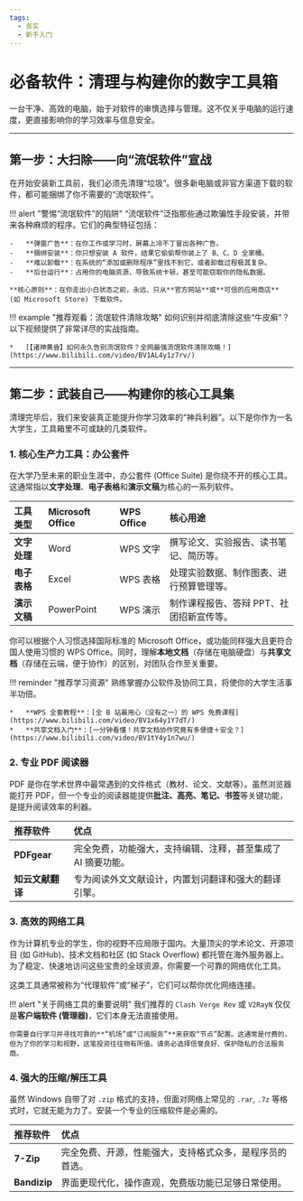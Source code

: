 ```yaml
---
tags:
  - 务实
  - 新手入门
---
```


# 必备软件：清理与构建你的数字工具箱

一台干净、高效的电脑，始于对软件的审慎选择与管理。这不仅关乎电脑的运行速度，更直接影响你的学习效率与信息安全。

---

## 第一步：大扫除——向“流氓软件”宣战

在开始安装新工具前，我们必须先清理“垃圾”。很多新电脑或非官方渠道下载的软件，都可能捆绑了你不需要的“流氓软件”。

!!! alert "警惕“流氓软件”的陷阱"
    “流氓软件”泛指那些通过欺骗性手段安装，并带来各种麻烦的程序。它们的典型特征包括：

    -   **弹窗广告**：在你工作或学习时，屏幕上冷不丁冒出各种广告。
    -   **捆绑安装**：你只想安装 A 软件，结果它偷偷帮你装上了 B、C、D 全家桶。
    -   **难以卸载**：在系统的“添加或删除程序”里找不到它，或者卸载过程极其复杂。
    -   **后台运行**：占用你的电脑资源，导致系统卡顿，甚至可能窃取你的隐私数据。

    **核心原则**：在你走出小白状态之前，永远、只从**官方网站**或**可信的应用商店** (如 Microsoft Store) 下载软件。

!!! example "推荐观看：流氓软件清除攻略"
    如何识别并彻底清除这些“牛皮癣”？以下视频提供了非常详尽的实战指南。

    *   [【诸神黄昏】如何永久告别流氓软件？全网最强流氓软件清除攻略！](https://www.bilibili.com/video/BV1AL4y1z7rv/)

---

## 第二步：武装自己——构建你的核心工具集

清理完毕后，我们来安装真正能提升你学习效率的“神兵利器”。以下是你作为一名大学生，工具箱里不可或缺的几类软件。

### 1. 核心生产力工具：办公套件

在大学乃至未来的职业生涯中，办公套件 (Office Suite) 是你绕不开的核心工具。这通常指以**文字处理**、**电子表格**和**演示文稿**为核心的一系列软件。

| 工具类型 | Microsoft Office | WPS Office | 核心用途 |
| :--- | :--- | :--- | :--- |
| **文字处理** | Word | WPS 文字 | 撰写论文、实验报告、读书笔记、简历等。 |
| **电子表格** | Excel | WPS 表格 | 处理实验数据、制作图表、进行预算管理等。 |
| **演示文稿** | PowerPoint | WPS 演示 | 制作课程报告、答辩 PPT、社团招新宣传等。 |

你可以根据个人习惯选择国际标准的 Microsoft Office，或功能同样强大且更符合国人使用习惯的 WPS Office。同时，理解**本地文档**（存储在电脑硬盘）与**共享文档**（存储在云端，便于协作）的区别，对团队合作至关重要。

!!! reminder "推荐学习资源"
    熟练掌握办公软件及协同工具，将使你的大学生活事半功倍。

    *   **WPS 全套教程**：[全 B 站最用心（没有之一）的 WPS 免费课程](https://www.bilibili.com/video/BV1x64y1Y7dT/)
    *   **共享文档入门**：[一分钟看懂！共享文档协作究竟有多便捷＋安全？](https://www.bilibili.com/video/BV1tY4y1n7wu/)

### 2. 专业 PDF 阅读器

PDF 是你在学术世界中最常遇到的文件格式（教材、论文、文献等）。虽然浏览器能打开 PDF，但一个专业的阅读器能提供**批注、高亮、笔记、书签**等关键功能，是提升阅读效率的利器。

| 推荐软件 | 优点 |
| :--- | :--- |
| **PDFgear** | 完全免费，功能强大，支持编辑、注释，甚至集成了 AI 摘要功能。 |
| **知云文献翻译** | 专为阅读外文文献设计，内置划词翻译和强大的翻译引擎。 |

### 3. 高效的网络工具

作为计算机专业的学生，你的视野不应局限于国内。大量顶尖的学术论文、开源项目 (如 GitHub)、技术文档和社区 (如 Stack Overflow) 都托管在海外服务器上。为了稳定、快速地访问这些宝贵的全球资源，你需要一个可靠的网络优化工具。

这类工具通常被称为“代理软件”或“梯子”，它们可以帮你优化网络连接。

!!! alert "关于网络工具的重要说明"
    我们推荐的 `Clash Verge Rev` 或 `V2RayN` 仅仅是**客户端软件 (管理器)**，它们本身无法直接使用。

    你需要自行学习并寻找可靠的**“机场”或“订阅服务”**来获取“节点”配置。这通常是付费的，但为了你的学习和视野，这笔投资往往物有所值。请务必选择信誉良好、保护隐私的合法服务商。

### 4. 强大的压缩/解压工具

虽然 Windows 自带了对 `.zip` 格式的支持，但面对网络上常见的 `.rar`, `.7z` 等格式时，它就无能为力了。安装一个专业的压缩软件是必需的。

| 推荐软件 | 优点 |
| :--- | :--- |
| **7-Zip** | 完全免费、开源，性能强大，支持格式众多，是程序员的首选。 |
| **Bandizip** | 界面更现代化，操作直观，免费版功能已足够日常使用。 |